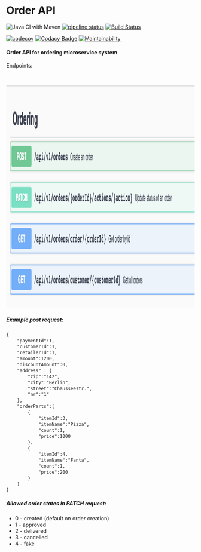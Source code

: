 # Order API #


![Java CI with Maven](https://github.com/alexvaitsekhovich/order-api/workflows/Java%20CI%20with%20Maven/badge.svg?branch=master) [![pipeline status](https://gitlab.com/alex.vaitsekhovich/order-api/badges/master/pipeline.svg)](https://gitlab.com/alex.vaitsekhovich/order-api//pipelines) [![Build Status](https://travis-ci.org/alexvaitsekhovich/order-api.svg?branch=master)](https://travis-ci.org/alexvaitsekhovich/order-api)  

[![codecov](https://codecov.io/gh/alexvaitsekhovich/order-api/branch/master/graph/badge.svg)](https://codecov.io/gh/alexvaitsekhovich/order-api) [![Codacy Badge](https://app.codacy.com/project/badge/Grade/bff1304d1d394d2187cb2274ed2e2a4a)](https://www.codacy.com/manual/alexvaitsekhovich/order-api?utm_source=github.com&amp;utm_medium=referral&amp;utm_content=alexvaitsekhovich/order-api&amp;utm_campaign=Badge_Grade) [![Maintainability](https://api.codeclimate.com/v1/badges/998d493d1cffc9bac7cb/maintainability)](https://codeclimate.com/github/alexvaitsekhovich/order-api/maintainability)


#### Order API for ordering microservice system

Endpoints:

<br>

<p align="center">
<img src="https://github.com/alexvaitsekhovich/images/blob/main/order_api_swagger.png" width="1506px" height="596px" alt="Ordering API endpoints">


##### Example post request:

```
{
    "paymentId":1,
    "customerId":1,
    "retailerId":1,
    "amount":1200,
    "discountAmount":0,
    "address" : {
        "zip":"142",
        "city":"Berlin",
        "street":"Chausseestr.",
        "nr":"1"
    },
    "orderParts":[
        {
            "itemId":3,
            "itemName":"Pizza",
            "count":1,
            "price":1000
        },
        {
            "itemId":4,
            "itemName":"Fanta",
            "count":1,
            "price":200
        }
    ]
}
```

##### Allowed order states in PATCH request:
* 0 - created (default on order creation)
* 1 - approved
* 2 - delivered
* 3 - cancelled
* 4 - fake

